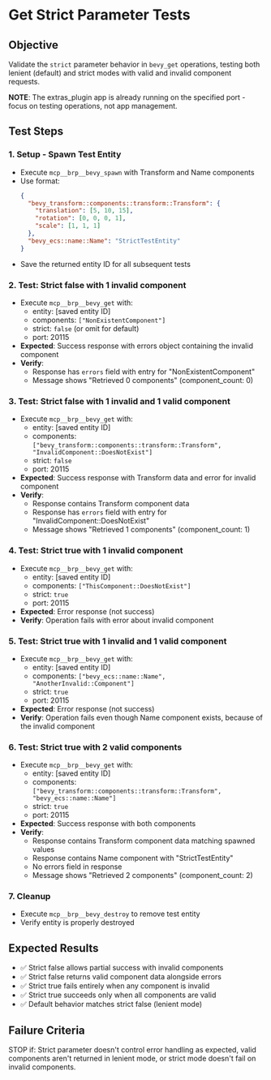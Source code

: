 # Get Strict Parameter Tests

## Objective
Validate the `strict` parameter behavior in `bevy_get` operations, testing both lenient (default) and strict modes with valid and invalid component requests.

**NOTE**: The extras_plugin app is already running on the specified port - focus on testing operations, not app management.

## Test Steps

### 1. Setup - Spawn Test Entity
- Execute `mcp__brp__bevy_spawn` with Transform and Name components
- Use format: 
  ```json
  {
    "bevy_transform::components::transform::Transform": {
      "translation": [5, 10, 15],
      "rotation": [0, 0, 0, 1],
      "scale": [1, 1, 1]
    },
    "bevy_ecs::name::Name": "StrictTestEntity"
  }
  ```
- Save the returned entity ID for all subsequent tests

### 2. Test: Strict false with 1 invalid component
- Execute `mcp__brp__bevy_get` with:
  - entity: [saved entity ID]
  - components: `["NonExistentComponent"]`
  - strict: `false` (or omit for default)
  - port: 20115
- **Expected**: Success response with errors object containing the invalid component
- **Verify**: 
  - Response has `errors` field with entry for "NonExistentComponent"
  - Message shows "Retrieved 0 components" (component_count: 0)

### 3. Test: Strict false with 1 invalid and 1 valid component
- Execute `mcp__brp__bevy_get` with:
  - entity: [saved entity ID]
  - components: `["bevy_transform::components::transform::Transform", "InvalidComponent::DoesNotExist"]`
  - strict: `false`
  - port: 20115
- **Expected**: Success response with Transform data and error for invalid component
- **Verify**: 
  - Response contains Transform component data
  - Response has `errors` field with entry for "InvalidComponent::DoesNotExist"
  - Message shows "Retrieved 1 components" (component_count: 1)

### 4. Test: Strict true with 1 invalid component
- Execute `mcp__brp__bevy_get` with:
  - entity: [saved entity ID]
  - components: `["ThisComponent::DoesNotExist"]`
  - strict: `true`
  - port: 20115
- **Expected**: Error response (not success)
- **Verify**: Operation fails with error about invalid component

### 5. Test: Strict true with 1 invalid and 1 valid component
- Execute `mcp__brp__bevy_get` with:
  - entity: [saved entity ID]
  - components: `["bevy_ecs::name::Name", "AnotherInvalid::Component"]`
  - strict: `true`
  - port: 20115
- **Expected**: Error response (not success)
- **Verify**: Operation fails even though Name component exists, because of the invalid component

### 6. Test: Strict true with 2 valid components
- Execute `mcp__brp__bevy_get` with:
  - entity: [saved entity ID]
  - components: `["bevy_transform::components::transform::Transform", "bevy_ecs::name::Name"]`
  - strict: `true`
  - port: 20115
- **Expected**: Success response with both components
- **Verify**: 
  - Response contains Transform component data matching spawned values
  - Response contains Name component with "StrictTestEntity"
  - No errors field in response
  - Message shows "Retrieved 2 components" (component_count: 2)

### 7. Cleanup
- Execute `mcp__brp__bevy_destroy` to remove test entity
- Verify entity is properly destroyed

## Expected Results
- ✅ Strict false allows partial success with invalid components
- ✅ Strict false returns valid component data alongside errors
- ✅ Strict true fails entirely when any component is invalid
- ✅ Strict true succeeds only when all components are valid
- ✅ Default behavior matches strict false (lenient mode)

## Failure Criteria
STOP if: Strict parameter doesn't control error handling as expected, valid components aren't returned in lenient mode, or strict mode doesn't fail on invalid components.